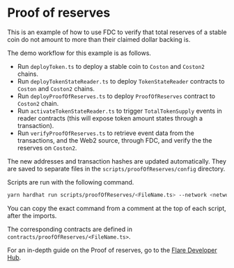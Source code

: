 # Proof of reserves

This is an example of how to use FDC to verify that total reserves of a stable coin do not amount to more than their claimed dollar backing is.

The demo workflow for this example is as follows.

- Run `deployToken.ts` to deploy a stable coin to `Coston` and `Coston2` chains.
- Run `deployTokenStateReader.ts` to deploy `TokenStateReader` contracts to `Coston` and `Coston2` chains.
- Run `deployProofOfReserves.ts` to deploy `ProofOfReserves` contract to `Coston2` chain.
- Run `activateTokenStateReader.ts` to trigger `TotalTokenSupply` events in reader contracts (this will expose token amount states through a transaction).
- Run `verifyProofOfReserves.ts` to retrieve event data from the transactions, and the Web2 source, through FDC, and verify the the reserves on `Coston2`.

The new addresses and transaction hashes are updated automatically.
They are saved to separate files in the `scripts/proofOfReserves/config` directory.

Scripts are run with the following command.

```sh
yarn hardhat run scripts/proofOfReserves/<FileName.ts> --network <network>
```

You can copy the exact command from a comment at the top of each script, after the imports.

The corresponding contracts are defined in `contracts/proofOfReserves/<FileName.ts>`.

For an in-depth guide on the Proof of reserves, go to the [Flare Developer Hub](https://dev.flare.network/fdc/guides/hardhat/proof-of-reserves).

<!-- Auto-update: 2025-10-12T23:22:04.271169 -->
